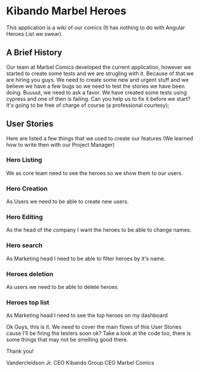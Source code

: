 # Kibando Marbel Heroes
This application is a wiki of our comics (It has nothing to do with Angular Heroes List we swear).

## A Brief History
Our team at Marbel Comics developed the current application, however we started to create some tests and we are strugling with it. Because of that we are hiring you guys. We need to create some new and urgent stuff and we believe we have a few bugs so we need to test the stories we have been doing. Buuuut, we need to ask a favor. We have created some tests using cypress and one of then is failing. Can you help us to fix it before we start? It's going to be free of charge of course (a professional courtesy);

## User Stories
Here are listed a few things that we used to create our features (We learned how to write then with our Project Manager)

### Hero Listing
We as core team need to see the heroes so we show them to our users.

### Hero Creation
As Users we need to be able to create new users.

### Hero Editing
As the head of the company I want the heroes to be able to change names.

### Hero search
As Marketing head I need to be able to filter heroes by it's name.

### Heroes deletion
As users we need to be able to delete heroes

### Heroes top list
As Marketing head I need to see the top heroes on my dashboard

Ok Guys, this is it. We need to cover the main flows of this User Stories cause I'll be firing the testers soon ok? Take a look at the code too, there is some things that may not be smelling good there. 


Thank you!

Vandercleidson Jr.
CEO Kibando Group
CEO Marbel Comics
